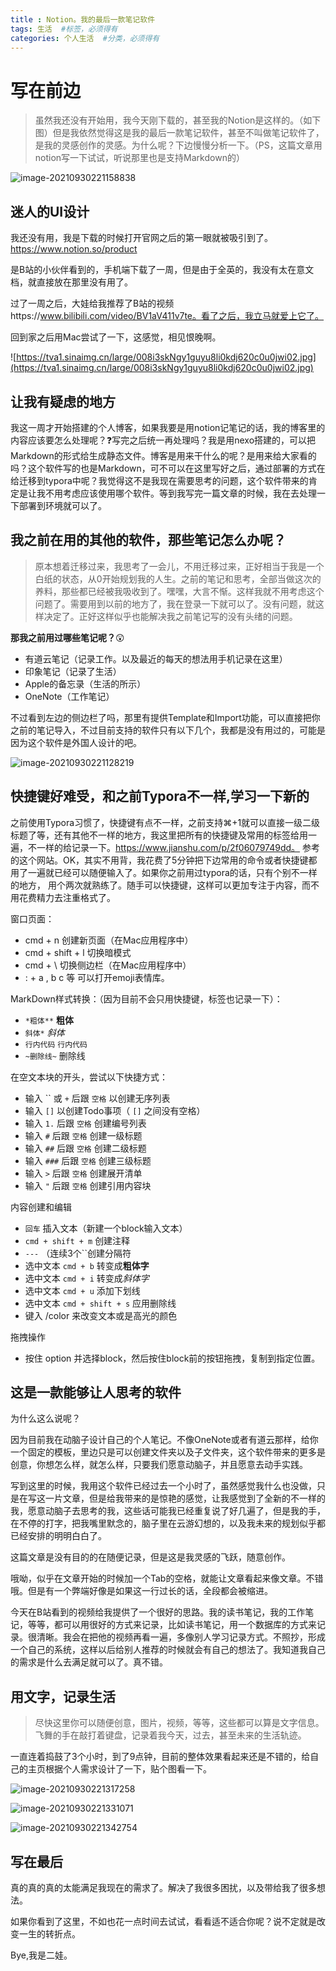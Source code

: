 ```yaml
---
title : Notion。我的最后一款笔记软件
tags: 生活  #标签，必须得有
categories: 个人生活  #分类，必须得有
---
```


# **写在前边**

> 虽然我还没有开始用，我今天刚下载的，甚至我的Notion是这样的。（如下图）但是我依然觉得这是我的最后一款笔记软件，甚至不叫做笔记软件了，是我的灵感创作的灵感。为什么呢？下边慢慢分析一下。（PS，这篇文章用notion写一下试试，听说那里也是支持Markdown的）

![image-20210930221158838](https://tva1.sinaimg.cn/large/008i3skNgy1guz0f6qn8zj61ha0outaz02.jpg)

## **迷人的UI设计**

我还没有用，我是下载的时候打开官网之后的第一眼就被吸引到了。https://www.notion.so/product

是B站的小伙伴看到的，手机端下载了一周，但是由于全英的，我没有太在意文档，就直接放在那里没有用了。

过了一周之后，大娃给我推荐了B站的视频https://www.bilibili.com/video/BV1aV411v7te。看了之后，我立马就爱上它了。

回到家之后用Mac尝试了一下，这感觉，相见恨晚啊。

![https://tva1.sinaimg.cn/large/008i3skNgy1guyu8li0kdj620c0u0jwi02.jpg](https://tva1.sinaimg.cn/large/008i3skNgy1guyu8li0kdj620c0u0jwi02.jpg)

## 让我有疑虑的地方

我这一周才开始搭建的个人博客，如果我要是用notion记笔记的话，我的博客里的内容应该要怎么处理呢？❓写完之后统一再处理吗？我是用nexo搭建的，可以把Markdown的形式给生成静态文件。博客是用来干什么的呢？是用来给大家看的吗？这个软件写的也是Markdown，可不可以在这里写好之后，通过部署的方式在给迁移到typora中呢？我觉得这不是我现在需要思考的问题，这个软件带来的肯定是让我不用考虑应该使用哪个软件。等到我写完一篇文章的时候，我在去处理一下部署到环境就可以了。

## 我之前在用的其他的软件，那些笔记怎么办呢？

> 原本想着迁移过来，我思考了一会儿，不用迁移过来，正好相当于我是一个白纸的状态，从0开始规划我的人生。之前的笔记和思考，全部当做这次的养料，那些都已经被我吸收到了。嘿嘿，大言不惭。这样我就不用考虑这个问题了。需要用到以前的地方了，我在登录一下就可以了。没有问题，就这样决定了。正好这样似乎也能解决我之前笔记写的没有头绪的问题。

**那我之前用过哪些笔记呢？**😲

- 有道云笔记（记录工作。以及最近的每天的想法用手机记录在这里）
- 印象笔记（记录了生活）
- Apple的备忘录（生活的所示）
- OneNote（工作笔记）

不过看到左边的侧边栏了吗，那里有提供Template和Import功能，可以直接把你之前的笔记导入，不过目前支持的软件只有以下几个，我都是没有用过的，可能是因为这个软件是外国人设计的吧。

![image-20210930221128219](https://tva1.sinaimg.cn/large/008i3skNgy1guz0et1pu9j61zo0u077q02.jpg)

## 快捷键好难受，和之前Typora不一样,学习一下新的

之前使用Typora习惯了，快捷键有点不一样，之前支持⌘+1就可以直接一级二级标题了等，还有其他不一样的地方，我这里把所有的快捷键及常用的标签给用一遍，不一样的给记录一下。https://www.jianshu.com/p/2f06079749dd。 参考的这个网站。OK，其实不用背，我花费了5分钟把下边常用的命令或者快捷键都用了一遍就已经可以随便输入了。如果你之前用过typora的话，只有个别不一样的地方， 用个两次就熟练了。随手可以快捷键，这样可以更加专注于内容，而不用花费精力去注重格式了。

窗口页面：

- cmd + n 创建新页面（在Mac应用程序中）
- cmd + shift + l 切换暗模式
- cmd + \ 切换侧边栏（在Mac应用程序中）
- : + a , b c 等 可以打开emoji表情库。

MarkDown样式转换：（因为目前不会只用快捷键，标签也记录一下）：

- `*粗体**` **粗体**
- `斜体*` *斜体*
- `行内代码` `行内代码`
- `~删除线~` 删除线

在空文本块的开头，尝试以下快捷方式：

- 输入 `` 或 `+` 后跟 `空格` 以创建无序列表
- 输入 `[]` 以创建Todo事项（ `[]` 之间没有空格）
- 输入 `1.` 后跟 `空格` 创建编号列表
- 输入 `#` 后跟 `空格` 创建一级标题
- 输入 `##` 后跟 `空格` 创建二级标题
- 输入 `###` 后跟 `空格` 创建三级标题
- 输入 `>` 后跟 `空格` 创建展开清单
- 输入 `"` 后跟 `空格` 创建引用内容块

内容创建和编辑

- `回车` 插入文本（新建一个block输入文本）
- `cmd + shift + m` 创建注释
- `---` （连续3个``创建分隔符
- 选中文本 `cmd + b` 转变成**粗体字**
- 选中文本 `cmd + i` 转变成*斜体字*
- 选中文本 `cmd + u` 添加下划线
- 选中文本 `cmd + shift + s` 应用删除线
- 键入 /color 来改变文本或是高光的颜色

拖拽操作

- 按住 option 并选择block，然后按住block前的按钮拖拽，复制到指定位置。

## 这是一款能够让人思考的软件

为什么这么说呢？

因为目前我在动脑子设计自己的个人笔记。不像OneNote或者有道云那样，给你一个固定的模板，里边只是可以创建文件夹以及子文件夹，这个软件带来的更多是创意，你想怎么样，就怎么样，只要我们愿意动脑子，并且愿意去动手实践。

写到这里的时候，我用这个软件已经过去一个小时了，虽然感觉我什么也没做，只是在写这一片文章，但是给我带来的是惊艳的感觉，让我感觉到了全新的不一样的我，愿意动脑子去思考的我，这些话可能我已经重复说了好几遍了，但是我的手，在不停的打字，把我嘴里默念的，脑子里在云游幻想的，以及我未来的规划似乎都已经安排的明明白白了。

这篇文章是没有目的的在随便记录，但是这是我灵感的飞跃，随意创作。

哦呦，似乎在文章开始的时候加一个Tab的空格，就能让文章看起来像文章。不错哦。但是有一个弊端好像是如果这一行过长的话，全段都会被缩进。

今天在B站看到的视频给我提供了一个很好的思路。我的读书笔记，我的工作笔记，等等，都可以用很好的方式来记录，比如读书笔记，用一个数据库的方式来记录。很清晰。我会在把他的视频再看一遍，多像别人学习记录方式。不照抄，形成一个自己的系统，这样以后给别人推荐的时候就会有自己的想法了。我知道我自己的需求是什么去满足就可以了。真不错。

## 用文字，记录生活

> 尽快这里你可以随便创意，图片，视频，等等，这些都可以算是文字信息。飞舞的手在敲打着键盘，记录着我今天，过去，甚至未来的生活轨迹。

一直连着捣鼓了3个小时，到了9点钟，目前的整体效果看起来还是不错的，给自己的主页根据个人需求设计了一下，贴个图看一下。

![image-20210930221317258](https://tva1.sinaimg.cn/large/008i3skNgy1guz0gk4dirj61fu0u0q6p02.jpg)

![image-20210930221331071](https://tva1.sinaimg.cn/large/008i3skNgy1guz0gsg1arj61i00u0ad302.jpg)

![image-20210930221342754](https://tva1.sinaimg.cn/large/008i3skNgy1guz0gzusr0j61ga0u0dka02.jpg)

## 写在最后

真的真的真的太能满足我现在的需求了。解决了我很多困扰，以及带给我了很多想法。

如果你看到了这里，不如也花一点时间去试试，看看适不适合你呢？说不定就是改变一生的转折点。

Bye,我是二娃。